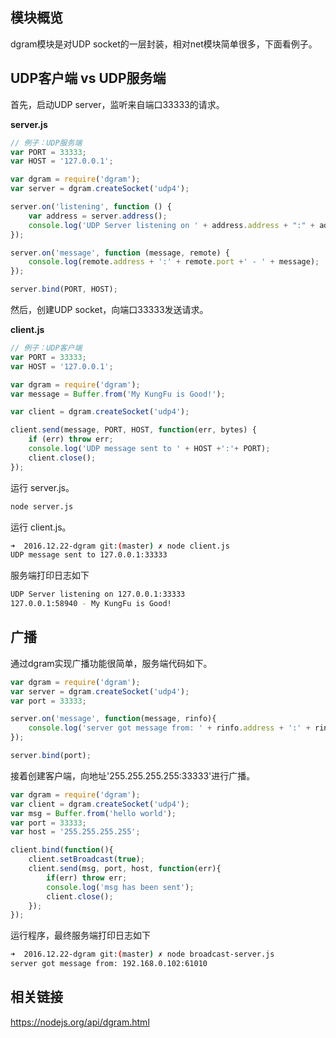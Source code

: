 ## 模块概览

dgram模块是对UDP socket的一层封装，相对net模块简单很多，下面看例子。

## UDP客户端 vs UDP服务端

首先，启动UDP server，监听来自端口33333的请求。

**server.js**

```js
// 例子：UDP服务端
var PORT = 33333;
var HOST = '127.0.0.1';

var dgram = require('dgram');
var server = dgram.createSocket('udp4');

server.on('listening', function () {
    var address = server.address();
    console.log('UDP Server listening on ' + address.address + ":" + address.port);
});

server.on('message', function (message, remote) {
    console.log(remote.address + ':' + remote.port +' - ' + message);
});

server.bind(PORT, HOST);
```


然后，创建UDP socket，向端口33333发送请求。

**client.js**

```js
// 例子：UDP客户端
var PORT = 33333;
var HOST = '127.0.0.1';

var dgram = require('dgram');
var message = Buffer.from('My KungFu is Good!');

var client = dgram.createSocket('udp4');

client.send(message, PORT, HOST, function(err, bytes) {
    if (err) throw err;
    console.log('UDP message sent to ' + HOST +':'+ PORT);
    client.close();
});
```

运行 server.js。

```bash
node server.js
```

运行 client.js。

```bash
➜  2016.12.22-dgram git:(master) ✗ node client.js 
UDP message sent to 127.0.0.1:33333
```

服务端打印日志如下

```bash
UDP Server listening on 127.0.0.1:33333
127.0.0.1:58940 - My KungFu is Good!
```

## 广播

通过dgram实现广播功能很简单，服务端代码如下。

```js
var dgram = require('dgram');
var server = dgram.createSocket('udp4');
var port = 33333;

server.on('message', function(message, rinfo){
    console.log('server got message from: ' + rinfo.address + ':' + rinfo.port);
});

server.bind(port);
```

接着创建客户端，向地址'255.255.255.255:33333'进行广播。

```js
var dgram = require('dgram');
var client = dgram.createSocket('udp4');
var msg = Buffer.from('hello world');
var port = 33333;
var host = '255.255.255.255';

client.bind(function(){
    client.setBroadcast(true);
    client.send(msg, port, host, function(err){
        if(err) throw err;
        console.log('msg has been sent');
        client.close();
    });
});
```

运行程序，最终服务端打印日志如下

```bash
➜  2016.12.22-dgram git:(master) ✗ node broadcast-server.js
server got message from: 192.168.0.102:61010
```

## 相关链接

https://nodejs.org/api/dgram.html
